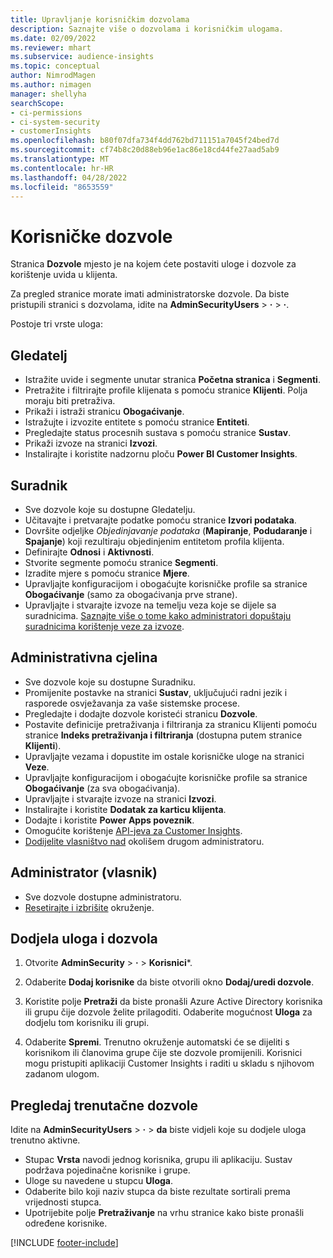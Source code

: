 ```yaml
---
title: Upravljanje korisničkim dozvolama
description: Saznajte više o dozvolama i korisničkim ulogama.
ms.date: 02/09/2022
ms.reviewer: mhart
ms.subservice: audience-insights
ms.topic: conceptual
author: NimrodMagen
ms.author: nimagen
manager: shellyha
searchScope:
- ci-permissions
- ci-system-security
- customerInsights
ms.openlocfilehash: b80f07dfa734f4dd762bd711151a7045f24bed7d
ms.sourcegitcommit: cf74b8c20d88eb96e1ac86e18cd44fe27aad5ab9
ms.translationtype: MT
ms.contentlocale: hr-HR
ms.lasthandoff: 04/28/2022
ms.locfileid: "8653559"
---
```

# <a name="user-permissions"></a>Korisničke dozvole

Stranica **Dozvole** mjesto je na kojem ćete postaviti uloge i dozvole za korištenje uvida u klijenta.

Za pregled stranice morate imati administratorske dozvole. Da biste pristupili stranici s dozvolama, idite na **AdminSecurityUsers** > **·** > **·**.

Postoje tri vrste uloga:

## <a name="viewer"></a>Gledatelj

- Istražite uvide i segmente unutar stranica **Početna stranica** i **Segmenti**.
- Pretražite i filtrirajte profile klijenata s pomoću stranice **Klijenti**. Polja moraju biti pretraživa.
- Prikaži i istraži stranicu **Obogaćivanje**.
- Istražujte i izvozite entitete s pomoću stranice **Entiteti**.
- Pregledajte status procesnih sustava s pomoću stranice **Sustav**.
- Prikaži izvoze na stranici **Izvozi**.
- Instalirajte i koristite nadzornu ploču **Power BI Customer Insights**.

## <a name="contributor"></a>Suradnik

- Sve dozvole koje su dostupne Gledatelju.
- Učitavajte i pretvarajte podatke pomoću stranice **Izvori podataka**.
- Dovršite odjeljke *Objedinjavanje podataka* (**Mapiranje**, **Podudaranje** i **Spajanje**) koji rezultiraju objedinjenim entitetom profila klijenta.
- Definirajte **Odnosi** i **Aktivnosti**.
- Stvorite segmente pomoću stranice **Segmenti**.
- Izradite mjere s pomoću stranice **Mjere**.
- Upravljajte konfiguracijom i obogaćujte korisničke profile sa stranice **Obogaćivanje** (samo za obogaćivanja prve strane).
- Upravljajte i stvarajte izvoze na temelju veza koje se dijele sa suradnicima. [Saznajte više o tome kako administratori dopuštaju suradnicima korištenje veze za izvoze](connections.md#allow-contributors-to-use-a-connection-for-exports).

## <a name="admin"></a>Administrativna cjelina

- Sve dozvole koje su dostupne Suradniku.
- Promijenite postavke na stranici **Sustav**, uključujući radni jezik i rasporede osvježavanja za vaše sistemske procese.
- Pregledajte i dodajte dozvole koristeći stranicu **Dozvole**.
- Postavite definicije pretraživanja i filtriranja za stranicu Klijenti pomoću stranice **Indeks pretraživanja i filtriranja** (dostupna putem stranice **Klijenti**).
- Upravljajte vezama i dopustite im ostale korisničke uloge na stranici **Veze**.
- Upravljajte konfiguracijom i obogaćujte korisničke profile sa stranice **Obogaćivanje** (za sva obogaćivanja).
- Upravljajte i stvarajte izvoze na stranici **Izvozi**.
- Instalirajte i koristite **Dodatak za karticu klijenta**.
- Dodajte i koristite **Power Apps poveznik**.
- Omogućite korištenje [API-jeva za Customer Insights](apis.md).
- [Dodijelite vlasništvo nad](manage-environments.md#change-the-owner-of-an-environment) okolišem drugom administratoru.

## <a name="admin-owner"></a>Administrator (vlasnik)

- Sve dozvole dostupne administratoru.
- [Resetirajte i izbrišite](manage-environments.md#reset-an-existing-environment) okruženje.

## <a name="assign-roles-and-permissions"></a>Dodjela uloga i dozvola

1. Otvorite **AdminSecurity** > **·** > **Korisnici***.

1. Odaberite **Dodaj korisnike** da biste otvorili okno **Dodaj/uredi dozvole**.

1. Koristite polje **Pretraži** da biste pronašli Azure Active Directory korisnika ili grupu čije dozvole želite prilagoditi. Odaberite mogućnost **Uloga** za dodjelu tom korisniku ili grupi.

1. Odaberite **Spremi**. Trenutno okruženje automatski će se dijeliti s korisnikom ili članovima grupe čije ste dozvole promijenili. Korisnici mogu pristupiti aplikaciji Customer Insights i raditi u skladu s njihovom zadanom ulogom.

## <a name="view-current-permissions"></a>Pregledaj trenutačne dozvole

Idite na **AdminSecurityUsers** > **·** > **da** biste vidjeli koje su dodjele uloga trenutno aktivne.

- Stupac **Vrsta** navodi jednog korisnika, grupu ili aplikaciju. Sustav podržava pojedinačne korisnike i grupe.
- Uloge su navedene u stupcu **Uloga**.
- Odaberite bilo koji naziv stupca da biste rezultate sortirali prema vrijednosti stupca.
- Upotrijebite polje **Pretraživanje** na vrhu stranice kako biste pronašli određene korisnike.


[!INCLUDE [footer-include](includes/footer-banner.md)]
